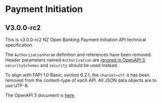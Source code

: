 # Payment Initiation

## V3.0.0-rc2

This is v3.0.0-rc2 NZ Open Banking Payment Initiation API technical specification.

The `AuthorizationParam` definition and references have been removed.  Header parameters named `Authorization` are [ignored in OpenAPI 3](https://github.com/OAI/OpenAPI-Specification/blob/main/versions/3.0.3.md#user-content-parametername); `securitySchemes` and `security` should be used instead.

To align with FAPI 1.0 Basic, section 6.2.1, the `charset=utf-8` has been removed from the content-type of each API.  All JSON data objects are to use UTF-8.

The OpenAPI 3 document is [here](payment-initiation-nz-openapi.yaml).
